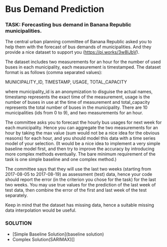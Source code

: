 # Bus Demand Prediction

### TASK: Forecasting bus demand in Banana Republic municipalities.
The central urban planning committee of Banana Republic asked you to help them with the forecast of bus demands of municipalities. And they provide a nice dataset to support you (https://pi.works/3w8IJbV). 


The dataset includes two measurements for an hour for the number of used buses in each municipality, each measurement is timestamped. The dataset format is as follows (comma separated values):


MUNICIPALITY_ID, TIMESTAMP, USAGE, TOTAL_CAPACITY


where municipality_id is an anonymization to disguise the actual names, timestamp represents the exact time of the measurement, usage is the number of buses in use at the time of measurement and total_capacity represents the total number of buses in the municipality. There are 10 municipalities (ids from 0 to 9), and two measurements for an hour.


The committee asks you to forecast the hourly bus usages for next week for each municipality. Hence you can aggregate the two measurements for an hour by taking the max value (sum would not be a nice idea for the obvious reasons) for each hour, and you should model this data with a time series model of your selection. (It would be a nice idea to implement a very simple baseline model first, and then try to improve the accuracy by introducing more complex methods eventually. The bare minimum requirement of the task is one simple baseline and one complex method.)


The committee says that they will use the last two weeks (starting from 2017-08-05 to 2017-08-19) as assessment (test) data, hence your code should report the error (in the criterion you chose for the task) for the last two weeks. You may use true values for the prediction of the last week of test data, then combine the error of the first and last week of the test separately.


Keep in mind that the dataset has missing data, hence a suitable missing data interpolation would be useful.


### SOLUTION
* [Simple Baseline Solution](baseline solution)
* Complex Solution(SARIMAX)[]
